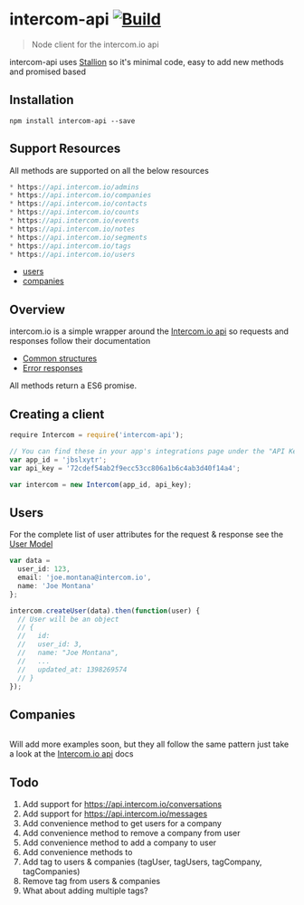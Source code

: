 # intercom-api [![Build](https://img.shields.io/codeship/22c38720-0db2-0133-9521-0ae38d210868.svg)]()

> Node client for the intercom.io api

intercom-api uses [Stallion](https://github.com/ryedog/stallion) so it's minimal code, easy to add new methods and promised based

## Installation
```
npm install intercom-api --save
```

## Support Resources
All methods are supported on all the below resources

```javascript
* https://api.intercom.io/admins
* https://api.intercom.io/companies
* https://api.intercom.io/contacts
* https://api.intercom.io/counts
* https://api.intercom.io/events
* https://api.intercom.io/notes
* https://api.intercom.io/segments
* https://api.intercom.io/tags
* https://api.intercom.io/users
```

* [users](#users)
* [companies](#companies)

## Overview
intercom.io is a simple wrapper around the [Intercom.io api](https://doc.intercom.io/api) so requests and responses follow their documentation
* [Common structures](https://doc.intercom.io/api/#common-api-structures)
* [Error responses](https://doc.intercom.io/api/#errors)

All methods return a ES6 promise.

## Creating a client
```javascript
require Intercom = require('intercom-api');

// You can find these in your app's integrations page under the "API Keys" section
var app_id = 'jbslxytr';
var api_key = '72cdef54ab2f9ecc53cc806a1b6c4ab3d40f14a4';

var intercom = new Intercom(app_id, api_key);
```

## Users

For the complete list of user attributes for the request & response see the [User Model](https://doc.intercom.io/api/#user-model)
```javascript
var data =
  user_id: 123,
  email: 'joe.montana@intercom.io',
  name: 'Joe Montana'
};

intercom.createUser(data).then(function(user) {
  // User will be an object
  // {
  //   id:
  //   user_id: 3,
  //   name: "Joe Montana",
  //   ...
  //   updated_at: 1398269574
  // }
});
```

## Companies
```javascript
```

Will add more examples soon, but they all follow the same pattern just take a look at the [Intercom.io api](https://doc.intercom.io/api) docs

## Todo

1. Add support for https://api.intercom.io/conversations
2. Add support for https://api.intercom.io/messages
3. Add convenience method to get users for a company
4. Add convenience method to remove a company from user
5. Add convenience method to add a company to user
6. Add convenience methods to
  1. Add tag to users & companies (tagUser, tagUsers, tagCompany, tagCompanies)
  2. Remove tag from users & companies
  3. What about adding multiple tags?